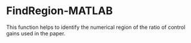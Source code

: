 # FindRegion-MATLAB
This function helps to identify the numerical region of the ratio of control gains used in the paper.
